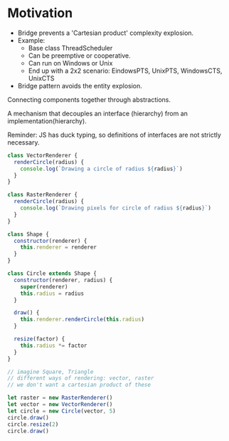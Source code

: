 # Motivation

- Bridge prevents a 'Cartesian product' complexity explosion.
- Example:
  - Base class ThreadScheduler
  - Can be preemptive or cooperative.
  - Can run on Windows or Unix
  - End up with a 2x2 scenario:
    EindowsPTS, UnixPTS, WindowsCTS, UnixCTS
- Bridge pattern avoids the entity explosion.

Connecting components together through abstractions.

A mechanism that decouples an interface (hierarchy) from an implementation(hierarchy).

Reminder: JS has duck typing, so definitions of interfaces are not strictly necessary.

```jsx
class VectorRenderer {
  renderCircle(radius) {
    console.log(`Drawing a circle of radius ${radius}`)
  }
}

class RasterRenderer {
  renderCircle(radius) {
    console.log(`Drawing pixels for circle of radius ${radius}`)
  }
}

class Shape {
  constructor(renderer) {
    this.renderer = renderer
  }
}

class Circle extends Shape {
  constructor(renderer, radius) {
    super(renderer)
    this.radius = radius
  }

  draw() {
    this.renderer.renderCircle(this.radius)
  }

  resize(factor) {
    this.radius *= factor
  }
}

// imagine Square, Triangle
// different ways of rendering: vector, raster
// we don't want a cartesian product of these

let raster = new RasterRenderer()
let vector = new VectorRenderer()
let circle = new Circle(vector, 5)
circle.draw()
circle.resize(2)
circle.draw()
```

